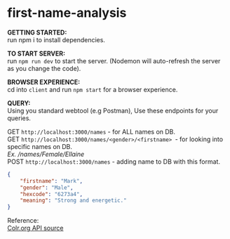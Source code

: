 # first-name-analysis

**GETTING STARTED:** <br/>
run npm i to install dependencies.

**TO START SERVER:** <br/>
run `npm run dev` to start the server. (Nodemon will auto-refresh the server as you change the code).

**BROWSER EXPERIENCE:** <br/>
cd into `client` and run `npm start` for a browser experience.



**QUERY:**<br/>
Using you standard webtool (e.g Postman),
Use these endpoints for your queries.

GET ```http://localhost:3000/names``` - for ALL names on DB.<br/>
GET ```http://localhost:3000/names/<gender>/<firstname> ```- for looking into specific names on DB.<br/> *Ex. /names/Female/Ellaine*
<br/>
POST ```http://localhost:3000/names``` - adding name to DB with this format.<br/>

```JSON
{
    "firstname": "Mark",
    "gender": "Male",
    "hexcode": "6273a4",
    "meaning": "Strong and energetic."
}
```

Reference: <br/>
[Colr.org API source](http://www.colr.org/json/color/random )
